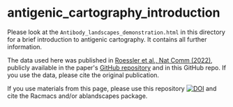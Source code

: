 # antigenic_cartography_introduction

Please look at the `Antibody_landscapes_demonstration.html` in this directory for a brief introduction to antigenic cartography. It contains all further information.

The data used here was published in [Roessler et al., Nat Comm
(2022)](https://doi.org/10.1038/s41467-022-35312-3), publicly available
in the paper's [GitHub
repository](https://github.com/acorg/roessler_netzl_et_al2022/tree/v1.0.0)
and in this GitHub repo. If you use the data, please cite the original
publication.

If you use materials from this page, please use this repository [![DOI](https://zenodo.org/badge/DOI/10.5281/zenodo.13471558.svg)](https://doi.org/10.5281/zenodo.13471558)
and cite the Racmacs and/or ablandscapes package.
